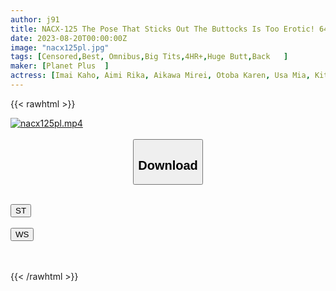 ```yaml
---
author: j91
title: NACX-125 The Pose That Sticks Out The Buttocks Is Too Erotic! 64 Doggy Style Video Collection VOL.04
date: 2023-08-20T00:00:00Z
image: "nacx125pl.jpg"
tags: [Censored,Best, Omnibus,Big Tits,4HR+,Huge Butt,Back	 ]
maker: [Planet Plus  ]
actress: [Imai Kaho, Aimi Rika, Aikawa Mirei, Otoba Karen, Usa Mia, Kitakawa Mayuka ,Murakami Ryouko , Tsukada Shiori, Nishiyama Asahi, Aoi Yurika ]
---
```



{{< rawhtml >}}

<div class="video" data-videoid="gqzoODo16RhqoaG">
    <a href="javascript:;">
        <img src="https://my.j91.asia/posts/nacx125pl/nacx125pl.jpg" width="WIDTH" height="HEIGHT" alt="nacx125pl.mp4" loading="lazy">
    </a>
</div>

<script type="text/javascript" src="https://j91.asia/asset/on-demand-st.js"></script>

<br>
  <link rel="stylesheet" href="https://j91.asia/asset/bs5.css">
  
  <center>
  <button class="btn btn-primary" type="button" data-bs-toggle="collapse" data-bs-target=".multi-collapse" aria-expanded="false" aria-controls="multiCollapseExample1 multiCollapseExample2"><h2>Download</h2></button></center>
</p>
<div class="row">
  <div class="col">
    <div class="collapse multi-collapse" id="multiCollapseExample1">
      <div class="card card-body">
	      	      <br>
<div class="buttons">  
<a href="https://streamtape.to/v/gqzoODo16RhqoaG"><button class="btn-hover color-3"><i class="fa fa-download"></i> ST</button></a></div>
    </div>
  </div>
</div>
  <div class="col">
    <div class="collapse multi-collapse" id="multiCollapseExample2">
      <div class="card card-body">
	      <br>
<div class="buttons">
    <a href="https://wolfstream.tv/yc30x2q0j4ny"><button class="btn-hover color-9"><i class="fa fa-download"></i> WS</button></a></div>
<br><br>
      </div>
    </div>
  </div>
</div>

{{< /rawhtml >}}